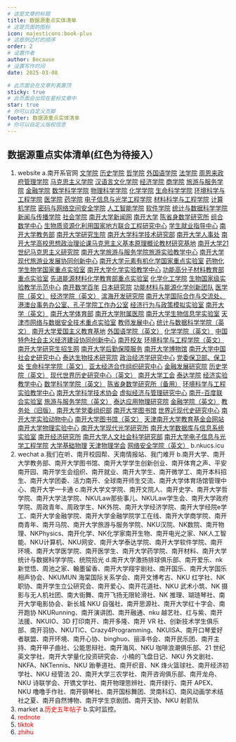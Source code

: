 ```yaml
---
# 这是文章的标题
title: 数据源重点实体清单
# 这是页面的图标
icon: majesticons:book-plus
# 这是侧边栏的顺序
order: 2
# 设置作者
author: Because
# 设置写作时间
date: 2025-03-08

# 此页面会在文章列表置顶
sticky: true
# 此页面会出现在星标文章中
star: true
# 你可以自定义页脚
footer: 数据源重点实体清单
# 你可以自定义版权信息
---
```

## 数据源重点实体清单(红色为待接入）
1. website
a.南开系官网
[文学院](http://wxy.nankai.edu.cn/) [历史学院](http://history.nankai.edu.cn/) [哲学院](http://phil.nankai.edu.cn/) [外国语学院](https://sfs.nankai.edu.cn/) [法学院](http://law.nankai.edu.cn/) [周恩来政府管理学院](http://zfxy.nankai.edu.cn/) [马克思主义学院](http://cz.nankai.edu.cn/) [汉语言文化学院](http://hyxy.nankai.edu.cn/) [经济学院](http://economics.nankai.edu.cn/) [商学院](http://bs.nankai.edu.cn/) [旅游与服务学院](http://tas.nankai.edu.cn/) [金融学院](http://finance.nankai.edu.cn/) [数学科学学院](http://math.nankai.edu.cn/) [物理科学学院](http://physics.nankai.edu.cn/) [化学学院](http://chem.nankai.edu.cn/) [生命科学学院](http://sky.nankai.edu.cn/) [环境科学与工程学院](http://env.nankai.edu.cn/) [医学院](http://medical.nankai.edu.cn/) [药学院](http://pharmacy.nankai.edu.cn/) [电子信息与光学工程学院](http://ceo.nankai.edu.cn/) [材料科学与工程学院](http://mse.nankai.edu.cn/) [计算机学院](http://cc.nankai.edu.cn/) [密码与网络空间安全学院](http://cyber.nankai.edu.cn/) [人工智能学院](http://ai.nankai.edu.cn/) [软件学院](http://cs.nankai.edu.cn/) [统计与数据科学学院](http://stat.nankai.edu.cn/) [新闻与传播学院](https://jc.nankai.edu.cn/) [社会学院](https://shxy.nankai.edu.cn/) [南开大学新闻网](https://news.nankai.edu.cn/) [南开大学](https://www.nankai.edu.cn/) [陈省身数学研究所](http://www.cim.nankai.edu.cn/) [组合数学中心](https://cfc.nankai.edu.cn/) [生物质资源化利用国家地方联合工程研究中心](https://nrcb.nankai.edu.cn/) [学生就业指导中心](https://career.nankai.edu.cn/) [南开大学教务部](https://jwc.nankai.edu.cn/) [南开大学研究生院](https://graduate.nankai.edu.cn/) [南开大学科学技术研究部](https://std.nankai.edu.cn/) [南开大学人事处](https://rsc.nankai.edu.cn/) [南开大学高校思想政治理论课马克思主义基本原理概论教材研究基地](https://jcjd.nankai.edu.cn/) [南开大学21世纪马克思主义研究院](https://21cnmarx.nankai.edu.cn/) [南开大学旅游与服务学院旅游实验教学中心](https://taslab.nankai.edu.cn/) [南开大学现代旅游业发展协同创新中心](https://tourism2011.nankai.edu.cn/) [南开大学元素有机化学国家重点实验室](http://skleoc.nankai.edu.cn/) [药物化学生物学国家重点实验室](https://sklmcb.nankai.edu.cn/) [南开大学化学实验教学中心](https://cec.nankai.edu.cn/) [功能高分子材料教育部重点实验室](https://klfpm.nankai.edu.cn/) [先进能源材料化学教育部重点实验室](https://aemc.nankai.edu.cn/) [化学化工学院](https://chem.lzu.edu.cn/) [生物国家级实验教学示范中心](https://swsyzx.nankai.edu.cn/) [南开数学百年](http://century.math.nankai.edu.cn/) [日本研究院](http://www.riyan.nankai.edu.cn/) [功能材料与能源化学创新团队](https://energy.nankai.edu.cn/) [医学院（英文）](http://en.medical.nankai.edu.cn) [经济学院（英文）](http://en.economics.nankai.edu.cn/) [滨海开发研究院](http://nkbinhai.nankai.edu.cn/) [南开大学国际合作与交流处、港澳台事务办公室、孔子学院工作办公室](https://international.nankai.edu.cn/) [经济行为与政策模拟实验室](https://lebps.nankai.edu.cn/) [南开大学（英文）](https://en.nankai.edu.cn/) [南开大学体育部](https://tyb.nankai.edu.cn/) [南开大学附属医院](https://fy.nankai.edu.cn/) [南开大学生物信息学实验室](https://bioinformatics.nankai.edu.cn/) [天津市网络与数据安全技术重点实验室](https://ndst.nankai.edu.cn/) [教师发展中心](https://jsfz.nankai.edu.cn/) [统计与数据科学学院（英文）](http://en.stat.nankai.edu.cn/) [南开大学爱国主义教育基地](https://aiguo.nankai.edu.cn/) [外国语学院（英文）](https://ensfs.nankai.edu.cn/) [化学学院（英文）](https://chemen.nankai.edu.cn/) [中国特色社会主义经济建设协同创新中心](https://chinaeconomy.nankai.edu.cn/) [南开校友](https://nkuaa.nankai.edu.cn/) [环境科学与工程学院（英文）](https://enven.nankai.edu.cn/) [南开大学研究生招生网](https://yzb.nankai.edu.cn/) [南开大学后勤保障服务](https://hq.nankai.edu.cn/) [南开大学博物馆](https://museum.nankai.edu.cn/) [南开大学中国社会史研究中心](https://ccsh.nankai.edu.cn/) [泰达生物技术研究院](https://tedabio.nankai.edu.cn/) [政治经济学研究中心](https://ces.nankai.edu.cn/) [党委保卫部、保卫处](https://guard.nankai.edu.cn/) [生命科学学院（英文）](http://en.sky.nankai.edu.cn/) [亚太经济合作组织研究中心](https://apec.nankai.edu.cn/) [金融发展研究院](https://ifd.nankai.edu.cn/) [历史学院（英文）](http://en.history.nankai.edu.cn/) [现代世界历史研究中心（英文）](http://en.mwhrc.nankai.edu.cn/) [南开大学工会](https://gh.nankai.edu.cn/) [泰达学院](https://teda.nankai.edu.cn/) [经济实验教学中心](https://econlab.nankai.edu.cn/) [数学科学学院（英文）](http://en.math.nankai.edu.cn/) [陈省身数学研究所（备用）](http://www.nim.nankai.edu.cn/) [环境科学与工程实验教学中心](http://etc.env.nankai.edu.cn/) [南开大学科学技术协会](https://kexie.nankai.edu.cn/) [虚拟经济与管理研究中心](https://xnjj.nankai.edu.cn/) [南开-百度联合实验室](https://nbjl.nankai.edu.cn/) [旅游与服务学院（英文）](https://entas.nankai.edu.cn/index.htm) [泰达应用物理研究院](https://iap.nankai.edu.cn/) [金融学院（英文）](http://en.finance.nankai.edu.cn/) [教务处（旧版）](https://jwcold.nankai.edu.cn/) [南开大学党委组织部](https://zzb.nankai.edu.cn/) [南开大学图书馆](https://lib.nankai.edu.cn/) [世界近现代史研究中心](https://mwhrc.nankai.edu.cn) [南开大学实验动物中心](https://lac.nankai.edu.cn) [南开大学图书馆（英文）](https://enlib.nankai.edu.cn) [天津南开大学教育基金会网站](https://nkuef.nankai.edu.cn) [南开大学物理实验中心](https://pec.nankai.edu.cn) [南开大学现代光学研究所](https://imo.nankai.edu.cn) [南开大学数据库与信息系统实验室](https://dbis.nankai.edu.cn) [南开经济研究所](https://nkie.nankai.edu.cn) [南开大学人文社会科学研究部](https://ssrm.nankai.edu.cn) [南开大学电子信息与光学工程学院](https://ceo.nankai.edu.cn) [大学基础物理](https://dxwl.nankai.edu.cn) [天津物理学会](https://tjphysics.nankai.edu.cn/) [网络安全学院（英文）](https://encyber.nankai.edu.cn/) 
b.nkucs.icu
2. wechat
a.我们在听、南开校园帮、天南情报站、我门难开
b.南开大学、南开大学教务部、南开大学图书馆、南开大学学生创新创业、南开体育之声、平安南开园、南开学生会组织、南开就业、南开大学生、南开微学工、南开本科招生、南开大学团委、活力南开、全球南开师生交流、南开大学体育场馆管理中心、南开大学一卡通
c.南开大学文学院、南开文院人、南开史学、南开大学哲学院、南开大学法学院、NKULaw那些事儿、NKULaw学生会、南开大学政府学院、周政青年、周政学生、NK外院、南开大学经济学院、南开大学经院e学工、南开大学金融学院、南开大学金融学院学工在线、南开大学商学院、南开商青年、南开马院、南开大学旅游与服务学院、NKU汉院、NK数院、南开物理、NKPhysics、南开化学、NK化学家南开生物、南开电光之家、NK人工智能、NKU计算机、NKU网安、南开大学泰达学院、南开大学软件学院、南开环境、南开大学医学院、南开医学生、南开大学药学院、南开材料、南开大学统计与数据科学学院、统院拾光
d.南开大学激扬排球俱乐部、南开爱乐、nk 新觉悟、周池之家、翰墨留香、南开大学翔宇剧社、南开国乐、南开大学国乐相声协会、NKUMUN 海棠国际关系学会、南开文博考古、NKU 红学社、NK 职协、南开学生立公研究会、南开爱心、南开花道社、NKU 武术小筑、NK 摄影与无人机社团、南大街舞、南开飞扬无限轮滑社、NK 推理、瑚琏琴社、南开大学电影协会、新长城 NKU 自强社、南开思源社、南开大学红十字会、南开跑协 NKURunning、南开演讲团、南开融通、nku 越艺社、红与紫、南开法援、NKUIO、3D 打印南开、南开多隆、南开 VR 社、创新技术学生俱乐部、南开羽协、NKUTIC、Crazy4Programming、NKUISA、南开口琴爱好者联盟、南开环境、南开心协、binghuo、丽泽书会、南开民乐团、南开主持、南开甲子曲社、公能思辩社、南开海风、NKU 咖啡浪潮俱乐部、21 世纪英文学社、南开大学量化投资研究会、小楠的飞盘日记、NKU 外文剧社、NKFA、NKTennis、NKU 跆拳道社、南开织音、NK 烽火篮球社、南开经济初学社、NKU 经管法 20、南开大学三农学社、南开咨询俱乐部、南开龙舟、NKU 诗联学会、开镌文学社、南开物理思辨社、南开绿行、南开 APEX、NKU 噜噜手作社、南开钢琴社、南开国标舞团、灵南科幻、南风动画学术结社之夏、南开自然博物、南开学生京剧团、南开天协、NKU 射箭队
3. market
a.<span style="color: red;">历史五年帖子</span>
b.实时监控。
4. <span style="color: red;">rednote</span>
5. <span style="color: red;">tiktok</span>
6. <span style="color: red;">zhihu</span>